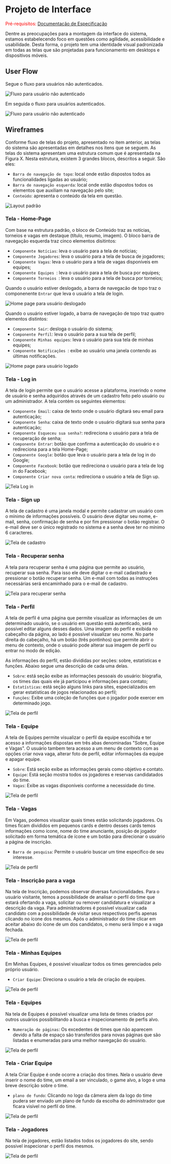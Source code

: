 
# Projeto de Interface

<span style="color:red">Pré-requisitos: <a href="2-Especificação do Projeto.md"> Documentação de Especificação</a></span>

Dentre as preocupações para a montagem da interface do sistema, estamos estabelecendo 
foco em questões como agilidade, acessibilidade e usabilidade. Desta forma, o projeto tem 
uma identidade visual padronizada em todas as telas que são projetadas para funcionamento 
em desktops e dispositivos móveis.

## User Flow

Segue o fluxo para usuários não autenticados.

![Fluxo para usuário não autenticado](img/userflow_not_auth.jpg)

Em seguida o fluxo para usuários autenticados.

![Fluxo para usuário não autenticado](img/userflow_auth.jpg)

## Wireframes

Conforme  fluxo  de  telas  do  projeto,  apresentado  no  item  anterior,  as  telas  do  sistema  são 
apresentadas em detalhes nos itens que se seguem. As telas do sistema apresentam uma 
estrutura comum que é apresentada na Figura X. Nesta estrutura, existem 3 grandes blocos, 
descritos a seguir. São eles:

- `Barra de navegação de topo`:  local onde estão dispostos todos as funcionalidades ligadas ao usuário;
- `Barra de navegação esquerda`: local onde estão dispostos todos os elementos que auxiliam na navegação pelo site;
- `Conteúdo`: apresenta o conteúdo da tela em questão.

![Layout padrão](img/standard_layout.jpg)

### Tela - Home-Page

Com base na estrutura padrão, o bloco de Conteúdo traz as notícias, torneios e vagas em destaque (título, resumo, imagem). 
O bloco barra de navegação esquerda traz cinco elementos disitintos:
- `Componente Notícias`: leva o usuário para a tela de notícias;
- `Componente Jogadores`: leva o usuário para a tela de busca de jogadores;
- `Componente Vagas`: leva o usuário para a tela de vagas disponíveis em equipes;
- `Componente Equipes `: leva o usuário para a tela de busca por equipes;
- `Componente Torneios `: leva o usuário para a tela de busca por torneios;
 
Quando o usuário estiver deslogado, a barra de navegacão de topo traz o componenente `Entrar` que leva o usuário a tela de login.
 
![Home page para usuário deslogado](https://github.com/ICEI-PUC-Minas-PMV-ADS/pmv-ads-2022-1-e1-proj-web-t4-projetoesports/blob/65b8895aa5bb406e58642bda079c3678ce26aace/docs/img/Desktop%20-%20home.jpg)
 
Quando o usuário estiver logado, a barra de navegação de topo traz quatro elementos distintos:
- `Componente Sair`: desloga o usuário do sistema;
- `Componente Perfil`: leva o usuário para a sua tela de perfil;
- `Componente Minhas equipes`: leva o usuário para sua tela de minhas equipes;
- `Componente Notificações `: exibe ao usuário uma janela contendo as últimas notificações.

![Home page para usuário logado](https://github.com/ICEI-PUC-Minas-PMV-ADS/pmv-ads-2022-1-e1-proj-web-t4-projetoesports/blob/65b8895aa5bb406e58642bda079c3678ce26aace/docs/img/Desktop%20-%20home%20autenticada.png)
 
 ### Tela - Log in

A tela de login permite que o usuário acesse a plataforma, inserindo o nome de usuário e senha adquiridos através de um cadastro feito pelo usuário ou um administrador. A tela contém os seguintes elementos:
- `Componente Email`: caixa de texto onde o usuário digitará seu email para autenticação;
- `Componente Senha`: caixa de texto onde o usuário digitará sua senha para autenticação;
- `Componente Esqueceu sua senha?`: redireciona o usuário para a tela de recuperação de senha;
- `Componente Entrar`: botão que confirma a autenticação do usuário e o redireciona para a tela Home-Page;
- `Componente Google`: botão que leva o usuário para a tela de log in do Google;
- `Componente Facebook`: botão que redireciona o usuário para a tela de log in do Facebook;
- `Componente Criar nova conta`: redireciona o usuário a tela de Sign up.

![Tela Log in](https://github.com/ICEI-PUC-Minas-PMV-ADS/pmv-ads-2022-1-e1-proj-web-t4-projetoesports/blob/3abea04e2b4d580dd46ddd118592908f6baabb95/docs/img/Modal%20-%20Log%20in.jpg)

 ### Tela - Sign up
 
A tela de cadastro é uma janela modal e permite cadastrar um usuário com o mínimo de informações possíveis. O usuário deve digitar seu nome, e-mail, senha, confirmação de senha e por fim pressionar o botão registrar. O e-mail deve ser o único registrado no sistema e a senha deve ter no mínimo 6 caracteres. 

![Tela de cadastro](img/modal_sign_up.jpg)

### Tela - Recuperar senha

A tela para recuperar senha é uma página que permite ao usuário, recuperar sua senha. Para isso ele deve digitar o e-mail cadastrado e pressionar o botão recuperar senha. Um e-mail com todas as instruções necessárias será encaminhado para o e-mail de cadastro.

![Tela para recuperar senha](img/desktop_recuperar_senha.jpg)

### Tela - Perfil

A tela de perfil é uma página que permite visualizar as informações de um determinado usuário, se o usuário em questão está autenticado, será possível editar alguns desses dados. Uma imagem do perfil e exibida no cabeçalho da página, ao lado é possivel visualizar seu nome. No parte direita do cabeçalho, há um botão (três pontinhos) que permite abrir o menu de contexto, onde o usuário pode alterar sua imagem de perfil ou entrar no modo de edição. 

As informações do perfil, estão divididas por seções: sobre, estatísticas e funções. Abaixo segue uma descrição de cada uma delas.  

- `Sobre`: está seção exibe as informações pessoais do usuário: biografia, os times das quais ele já participou e informações para contato; 
- `Estatísticas`: está seção alguns links para sites, especializados em gerar estatísticas de jogos relacionados ao perfil; 
- `Funçôes`: Exibe uma coleção de funções que o jogador pode exercer em determinado jogo. 

![Tela de perfil](img/desktop_perfil.jpg)


### Tela - Equipe

A tela de Equipes permite visualizar o perfil da equipe escolhida e ter acesso a informações dispostas em três abas denominadas "Sobre, Equipe e Vagas".
O usuário tambem tera acesso a um menu de contexto com as opções criar nova vaga, alterar foto de perfil, editar informações da equipe e apagar equipe.

- `Sobre`: Está seção exibe as informações gerais como objetivo e contato.
- `Equipe`: Está seção mostra todos os jogadores e reservas candidatados do time.
- `Vagas`: Exibe as vagas disponíveis conforme a necessidade do time.

![Tela de perfil](img/Desktop_Equipe.jpg)


### Tela - Vagas

Em Vagas, podemos visualizar quais times estão solicitando jogadores. Os times ficam divididos em pequenos cards e dentro desses cards temos informações como
ícone, nome do time anunciante, posição de jogador solicitado em forma temática de ícone e um botão para direcionar o usuário a página de inscrição.

- `Barra de pesquisa`: Permite o usuário buscar um time específico de seu interesse.

![Tela de perfil](img/Desktop_Vagas.jpg)

### Tela - Inscrição para a vaga

Na tela de Inscrição, podemos observar diversas funcionalidades. Para o usuário visitante, temos a possibilidade de analisar o perfil do time que estará ofertando a vaga, solicitar ou remover candidatura e visualizar a descrição da vaga. Para administradores é possível visualizar cada candidato com a possibilidade de visitar
seus respectivos perfis apenas clicando no ícone dos mesmos. Após o administrador do time clicar em aceitar abaixo do ícone de um dos candidatos, o menu será limpo
e a vaga fechada.

![Tela de perfil](img/Desktop_Vaga.png)

### Tela - Minhas Equipes

Em Minhas Equipes, é possivel visualizar todos os times gerenciados pelo próprio usuário.

- `Criar Equipe`: Direciona o usuário a tela de criação de equipes.

![Tela de perfil](img/Desktop_Minhas_Equipes.jpg)

### Tela - Equipes

Na tela de Equipes é possível visualizar uma lista de times criados por outros usuários possibilitando a busca e inspecionamento de perfis alvo.

- `Numeração de páginas`: Os excedentes de times que não aparecem devido a falta de espaço são transferidos para novas páginas que são listadas e enumeradas para uma melhor navegação do usuário.

![Tela de perfil](img/Desktop_Equipes.jpg)


### Tela - Criar Equipe

A tela Criar Equipe é onde ocorre a criação dos times. Nela o usuário deve inserir o nome do time, um email a ser vinculado, o game alvo, a logo e uma breve
descrição sobre o time.

- `plano de fundo`: Clicando no logo da câmera alem da logo do time pudera ser enviado um plano de fundo da escolha do administrador que ficara visível no perfil do time.

![Tela de perfil](img/Desktop_Criar_equipe.jpg)


### Tela - Jogadores

Na tela de jogadores, estão listados todos os jogadores do site, sendo possivel inspecionar o perfil dos mesmos.


![Tela de perfil](img/Desktop_Jogadores.jpg)











